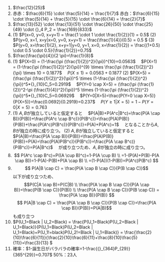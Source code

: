 1. $\frac{12}{25}$
2. 赤赤：$\frac{6}{15} \cdot \frac{5}{14} = \frac{1}{7}$
赤白：$\frac{6}{15} \cdot \frac{5}{14} + \frac{5}{15} \cdot \frac{6}{14} = \frac{2}{7}$
3. $\frac{13}{52} \cdot \frac{13}{51} \cdot \frac{26}{50} \cdot \frac{25}{49} \cdot {}_4 P_2 = \frac{169}{833}$
4. (1) $P(x=0, y=0, x+y=1) = \frac{1 \cdot 1 \cdot \frac{1}{2}}{1} = 0.5$
   (2) $P(y=0, x=1, x=y|x=0, y=0, x+y=1) = \frac{\frac{1}{4}}{0.5} = 0.5 $
   (3) $P(y=0, x=\frac{1}{2}, x+y=1|y=0, y=1, x=0, x=\frac{1}{2}) = \frac{(1+0.5) \cdot 0.5 \cdot 0.5}{\frac{1}{2}}=0.75$
5. $\frac{\frac{\pi}{4}}{2 \pi}=\frac{1}{8}$
6. (1) $P(X=0) = (1-\frac{\pi (\frac{1}{2})^2}{\pi})^{10}=0.0563$
      　$P(X=1) = (1-\frac{\pi (\frac{1}{2})^2}{\pi})^{9} \times \frac{\pi (\frac{1}{2})^2}{\pi} \times 10 = 0.1877$
      　$P(X \leq 1) = 0.0563 + 0.1877$
   (2) $P(X=5) = (\frac{\pi (\frac{1}{2})^2}{\pi})^5 \times (1-\frac{\pi (\frac{1}{2})^2}{\pi})^5*{}_{10}C_5=0.2919$
      　$P(Y=0 \cap X=5) = (\frac{\pi (\frac{1}{2})^2-\pi (\frac{1}{4})^2}{\pi})^5 \times (1-\frac{\pi (\frac{1}{2})^2}{\pi})^5*{}_{10}C_5=0.06929$
      　$P(Y=0|X=5)=\frac{P(Y=0 \cap X=5)}{P(X=5)}=\frac{0.0692}{0.2919}=0.237$
      　$P(Y \geq 1|X=5)=1-P(Y=0|X=5)=0.763$
7. (1) $A, B$が独立していると仮定すると
   　$P(A|B)+P(A^c|B^c)=\frac{P(A \cap B)}{P(B)}+\frac{P(A^c \cap B^c)}{P(B^c)}=\frac{P(A)P(B)}{P(B)}+\frac{P(A^c)P(B^c)}{P(B^c)}=P(A)+P(A^c)=1$
   　となることから$A, B$が独立の時に成り立つ。
   (2) $A, B$が独立していると仮定すると
   　$P(A|B)=\frac{P(A \cap B)}{P(B)}=\frac{P(A)P(B)}{P(B)}=P(A)=\frac{P(A)P(B^c)}{P(B^c)}=\frac{P(A \cap B^c)}{P(B^c)}=P(A|B^c)$
   　が成り立つため、$A, B$が独立の時に成り立つ。
8. $$
   P(A^c \cap B^c)=P((A \cup B)^c)=1-P(A \cup B) \\
   =1-(P(A)+P(B)-P(A \cap B))=1-P(A)-P(B)+P(A \cap B) \\
   =(1-P(A))(1-P(B))=P(A^c)P(B^c)
   $$
9. $$ P(A|B \cap C) = \frac{P(A \cap B \cap C)}{P(B \cap C)}$$
   以下が成り立つため、
   $$P(C|A \cap B)=P(C|B) \\
   \frac{P(A \cap B \cap C)}{P(A \cap B)}=\frac{P(B \cap C)}{P(B)} \\
   \frac{P(A \cap B \cap C)}{P(B \cap C)} = \frac{P(A \cap B)}{P(B)}
   $$
    $$ P(A|B \cap C) = \frac{P(A \cap B \cap C)}{P(B \cap C)}=\frac{P(A \cap B)}{P(B)}=P(A|B)$$
   も成り立つ
10. $P(U_1=Black | U_2=Black) = \frac{P(U_1=Black)P(U_2=Black | U_1=Black)}{P(U_1=Black)P(U_2=Black | U_1=Black)+P(U_1!=black)P(U_2!=Black | U_1=Black)} = \frac{\frac{2}{10}\frac{6}{11}}{\frac{2}{10}\frac{6}{11}+\frac{8}{10}\frac{5}{11}}=\frac{3}{13} $
11. 確率：$1-誕生日がバラバラの確率=1-\frac{{}_{364}P_{29}}{365^{29}}=0.707$
    50%：23人